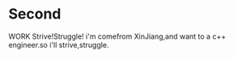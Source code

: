 # Second
WORK
Strive!Struggle!
i'm comefrom XinJiang,and want to a c++ engineer.so i'll strive,struggle.
